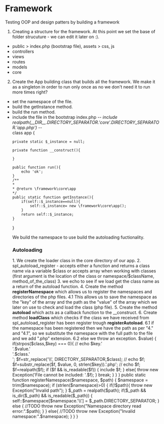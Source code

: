 # Framework
Testing OOP and design patters by building a framework

1. Creating a structure for the framework. At this point we set the base of folder strucuture - we can edit it later on :).
<ul>
<li>public > index.php (bootstrap file), assets > css, js</li>
<li>controllers</li>
<li>views</li>
<li>routes</li>
<li>models</li>
<li>core</li>
</ul>

2. Create the App building class that builds all the framework. We make it as a singleton in order to run only once as no we don't need it to run more times right?
<ul>
<li>set the namespace of the file.</li>
<li>build the getInstance method.
<li>build the run method.</li>
<li> include the file in the bootstrap index.php -- <i>include realpath(__DIR__.DIRECTORY_SEPARATOR.'core'.DIRECTORY_SEPARATOR.'app.php')</i> --</li>
<?php
namespace framework\core;

class app {

	private static $_instance = null;
	
	private function __construct(){

	}

	public function run(){
		echo 'ok';
	}
	/**
	*
	* @return \framework\core\app
	*/
	public static function getInstance(){
		if(self::$_instance==null){
			self::$_instance= new \framework\core\app();
		}
		return self::$_instance;
	}
}

We build the namespace to use build the autoloading fuctionality.

<h3><strong> Autoloading</strong></h3>
1. We create the loader class in the core directory of our app.
2. spl_autoload_register - accepts either a function and returns a class name via a variable $class or accepts array when working with classes (first argument is the location of the class or namespace/$className, method_of_the_class)
3. we echo to see if we load get the class name as a return of the autoload function.
4. Create the method <strong>registerNamespace</strong> which allows us to register the namespaces and directories of the php files.
	4.1 This allows us to save the namespace as the "key" of the array and the path as the "value" of the array which we later on use to check and load the class (php file).
5. Create the method <strong>autoload</strong> which acts as a callback function to the __construct.
6. Create method <strong>loadClass</strong> which checks if the class we have received from spl_autoload_register has been register trough <strong>registerAutoload</strong>.
	6.1 if the namespace has been registered then we have the path as per "4." and "4.1", so we substitute the namespace with the full path to the file and we add ".php" extension.
	6.2 else we throw an exception.

<?php
namespace framework\core;

final class loader{

	private static $namespace = array();

	private function __construct(){

	}

	public static function registerAutoload(){
		spl_autoload_register(array('\framework\core\loader','autoload'));
	}

	public static function autoload($class){
		self::loadClass($class);
	}

	public static function loadClass($class){
		foreach (self::$namespace as $key => $value) {
			if(strpos($class,$key) === 0){
				// echo $key.'<br>'.$value.'<br>'.$class.'<br>';
				$f=str_replace('\\', DIRECTORY_SEPARATOR,$class);
				// echo $f;
				$f=substr_replace($f, $value, 0, strlen($key)).'.php';
				// echo $f;
				$f=realpath($f);
				if ($f && is_readable($f)) {
					include $f;
				}
				else{
					throw new Exception('File cannot be included: '.$f);
				}
				break;
			}
		}
	}

	public static function registerNamespace($namespace, $path) {
		$namespace = trim($namespace);
		if (strlen($namespace)>0) {
			if(!$path){
				throw new Exception("Invalid path");
			}
			$_path = realpath($path);
			if($_path && is_dir($_path) && is_readable($_path)) {
				self::$namespace[$namespace.'\\'] = $_path.DIRECTORY_SEPARATOR;
			}
			else {
				//TODO
				throw new Exception("Namespace directory read error:".$path);
			}
		}
		else{
			//TODO
			throw new Exception("Invalid namespace:".$namespace);
			
		}
	}
}
